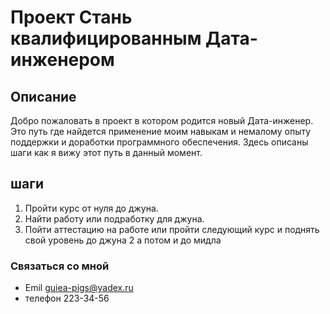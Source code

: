 # Проект Стань квалифицированным Дата-инженером 
## Описание
Добро пожаловать в проект в котором родится новый Дата-инженер. Это путь где найдется применение моим навыкам и немалому опыту поддержки и доработки программного обеспечения. Здесь описаны шаги как я вижу этот путь в данный момент.

## шаги
1. Пройти курс от нуля до джуна. 
2. Найти работу или подработку для джуна. 
3. Пойти аттестацию на работе или пройти следующий курс и поднять свой уровень до джуна 2 а потом и до мидла

### Связаться со мной
* Emil guiea-pigs@yadex.ru
* телефон 223-34-56
 